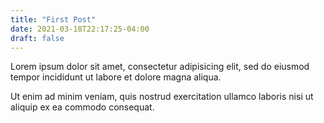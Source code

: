 ```yaml
---
title: "First Post"
date: 2021-03-18T22:17:25-04:00
draft: false
---
```

Lorem ipsum dolor sit amet, consectetur adipisicing elit, sed do eiusmod ​  tempor incididunt ut labore et dolore magna aliqua.

<!--more-->

Ut enim ad minim veniam, quis nostrud exercitation ullamco laboris nisi ut ​  aliquip ex ea commodo consequat.

 